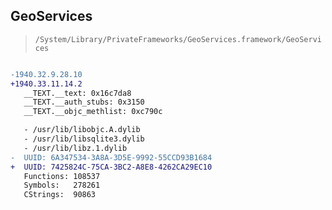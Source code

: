 ## GeoServices

> `/System/Library/PrivateFrameworks/GeoServices.framework/GeoServices`

```diff

-1940.32.9.28.10
+1940.33.11.14.2
   __TEXT.__text: 0x16c7da8
   __TEXT.__auth_stubs: 0x3150
   __TEXT.__objc_methlist: 0xc790c

   - /usr/lib/libobjc.A.dylib
   - /usr/lib/libsqlite3.dylib
   - /usr/lib/libz.1.dylib
-  UUID: 6A347534-3A8A-3D5E-9992-55CCD93B1684
+  UUID: 7425824C-75CA-3BC2-A8E8-4262CA29EC10
   Functions: 108537
   Symbols:   278261
   CStrings:  90863

```
